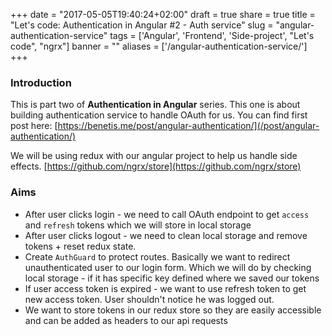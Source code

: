 +++
date = "2017-05-05T19:40:24+02:00"
draft = true
share = true
title = "Let's code: Authentication in Angular #2 - Auth service"
slug = "angular-authentication-service"
tags = ['Angular', 'Frontend', 'Side-project', "Let's code", "ngrx"]
banner = ""
aliases = ['/angular-authentication-service/']
+++

### Introduction

This is part two of **Authentication in Angular** series. This one is about building authentication service to handle OAuth for us. You can find first post here: [https://benetis.me/post/angular-authentication/](/post/angular-authentication/)

We will be using redux with our angular project to help us handle side effects. [https://github.com/ngrx/store](https://github.com/ngrx/store)

### Aims

- After user clicks login - we need to call OAuth endpoint to get `access` and `refresh` tokens which we will store in local storage
- After user clicks logout - we need to clean local storage and remove tokens + reset redux state.
- Create `AuthGuard` to protect routes. Basically we want to redirect unauthenticated user to our login form. Which we will do by checking local storage - if it has specific key defined where we saved our tokens
- If user access token is expired - we want to use refresh token to get new access token. User shouldn't notice he was logged out.
- We want to store tokens in our redux store so they are easily accessible and can be added as headers to our api requests
